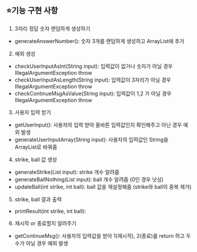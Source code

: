 ## ⭐기능 구현 사항

1. 3자리 정답 숫자 랜덤하게 생성하기
- generateAnswerNumber(): 숫자 3개를 랜덤하게 생성하고 ArrayList에 추가

2. 예외 생성
- checkUserInputAsInt(String input): 입력값이 없거나 숫자가 아닐 경우 IllegalArgumentException throw
- checkUserInputAsLength(String input): 입력값이 3자리가 아닐 경우 IllegalArgumentException throw
- checkContinueMsgAsValue(String input): 입력값이 1,2 가 아닐 경우 IllegalArgumentException throw

3. 사용자 입력 받기
- getUserInput(): 사용자의 입력 받아 올바른 입력값인지 확인해주고 아닌 경우 예외 발생
- generateUserInputArray(String input): 사용자의 입력값인 String을 ArrayList로 바꿔줌

4. strike, ball 값 생성
- generateStrike(List<Integer> input): strike 개수 알려줌
- generateBallNothing(List<Integer> input): ball 개수 알려줌 (0인 경우 낫싱)
- updateBall(int strike, int ball): ball 값을 재설정해줌 (strike와 ball의 중복 제거)

5. strike, ball 결과 출력
- printResult(int strike, int ball): 

6. 재시작 or 종료할지 알려주기
- getContinueMsg(): 사용자의 입력값을 받아 1(재시작), 2(종료)를 return 하고 두 수가 아닐 경우 예외 발생